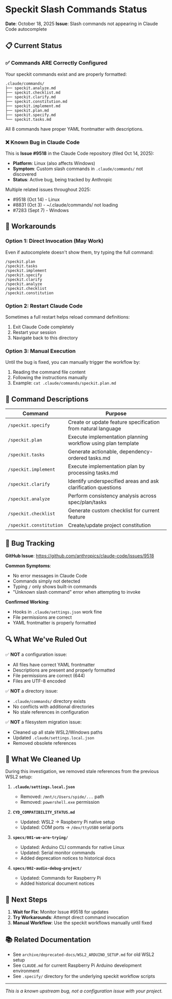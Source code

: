 # Speckit Slash Commands Status

**Date**: October 18, 2025
**Issue**: Slash commands not appearing in Claude Code autocomplete

## 📋 Current Status

### ✅ Commands ARE Correctly Configured
Your speckit commands exist and are properly formatted:

```
.claude/commands/
├── speckit.analyze.md
├── speckit.checklist.md
├── speckit.clarify.md
├── speckit.constitution.md
├── speckit.implement.md
├── speckit.plan.md
├── speckit.specify.md
└── speckit.tasks.md
```

All 8 commands have proper YAML frontmatter with descriptions.

### ❌ Known Bug in Claude Code

This is **Issue #9518** in the Claude Code repository (filed Oct 14, 2025):
- **Platform**: Linux (also affects Windows)
- **Symptom**: Custom slash commands in `.claude/commands/` not discovered
- **Status**: Active bug, being tracked by Anthropic

Multiple related issues throughout 2025:
- #9518 (Oct 14) - Linux
- #8831 (Oct 3) - ~/.claude/commands/ not loading
- #7283 (Sept 7) - Windows

## 🔧 Workarounds

### Option 1: Direct Invocation (May Work)
Even if autocomplete doesn't show them, try typing the full command:

```
/speckit.plan
/speckit.tasks
/speckit.implement
/speckit.specify
/speckit.clarify
/speckit.analyze
/speckit.checklist
/speckit.constitution
```

### Option 2: Restart Claude Code
Sometimes a full restart helps reload command definitions:
1. Exit Claude Code completely
2. Restart your session
3. Navigate back to this directory

### Option 3: Manual Execution
Until the bug is fixed, you can manually trigger the workflow by:
1. Reading the command file content
2. Following the instructions manually
3. Example: `cat .claude/commands/speckit.plan.md`

## 📁 Command Descriptions

| Command | Purpose |
|---------|---------|
| `/speckit.specify` | Create or update feature specification from natural language |
| `/speckit.plan` | Execute implementation planning workflow using plan template |
| `/speckit.tasks` | Generate actionable, dependency-ordered tasks.md |
| `/speckit.implement` | Execute implementation plan by processing tasks.md |
| `/speckit.clarify` | Identify underspecified areas and ask clarification questions |
| `/speckit.analyze` | Perform consistency analysis across spec/plan/tasks |
| `/speckit.checklist` | Generate custom checklist for current feature |
| `/speckit.constitution` | Create/update project constitution |

## 🐛 Bug Tracking

**GitHub Issue**: https://github.com/anthropics/claude-code/issues/9518

**Common Symptoms**:
- No error messages in Claude Code
- Commands simply not detected
- Typing `/` only shows built-in commands
- "Unknown slash command" error when attempting to invoke

**Confirmed Working**:
- Hooks in `.claude/settings.json` work fine
- File permissions are correct
- YAML frontmatter is properly formatted

## 🔍 What We've Ruled Out

✅ **NOT** a configuration issue:
- All files have correct YAML frontmatter
- Descriptions are present and properly formatted
- File permissions are correct (644)
- Files are UTF-8 encoded

✅ **NOT** a directory issue:
- `.claude/commands/` directory exists
- No conflicts with additional directories
- No stale references in configuration

✅ **NOT** a filesystem migration issue:
- Cleaned up all stale WSL2/Windows paths
- Updated `.claude/settings.local.json`
- Removed obsolete references

## 📝 What We Cleaned Up

During this investigation, we removed stale references from the previous WSL2 setup:

1. **`.claude/settings.local.json`**
   - Removed: `/mnt/c/Users/spide/...` path
   - Removed: `powershell.exe` permission

2. **`CYD_COMPATIBILITY_STATUS.md`**
   - Updated: WSL2 → Raspberry Pi native setup
   - Updated: COM ports → `/dev/ttyUSB0` serial ports

3. **`specs/001-we-are-trying/`**
   - Updated: Arduino CLI commands for native Linux
   - Updated: Serial monitor commands
   - Added deprecation notices to historical docs

4. **`specs/002-audio-debug-project/`**
   - Updated: Commands for Raspberry Pi
   - Added historical document notices

## 🎯 Next Steps

1. **Wait for Fix**: Monitor Issue #9518 for updates
2. **Try Workarounds**: Attempt direct command invocation
3. **Manual Workflow**: Use the speckit workflows manually until fixed

## 📚 Related Documentation

- See `archive/deprecated-docs/WSL2_ARDUINO_SETUP.md` for old WSL2 setup
- See `CLAUDE.md` for current Raspberry Pi Arduino development environment
- See `.specify/` directory for the underlying speckit workflow scripts

---

*This is a known upstream bug, not a configuration issue with your project.*
